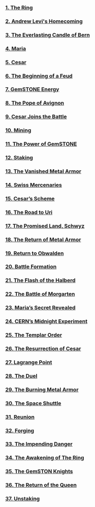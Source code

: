 ### [1. The Ring](/01_gemston/EN/EN_1.md)
### [2. Andrew Levi's Homecoming](/01_gemston/EN/EN_2.md)
### [3. The Everlasting Candle of Bern](/01_gemston/EN/EN_3.md)
### [4. Maria](/01_gemston/EN/EN_4.md)
### [5. Cesar](/01_gemston/EN/EN_5.md)
### [6. The Beginning of a Feud](/01_gemston/EN/EN_6.md)
### [7. GemSTONE Energy](/01_gemston/EN/EN_7-8.md)
### [8. The Pope of Avignon](/01_gemston/EN/EN_7-8.md)
### [9. Cesar Joins the Battle](/01_gemston/EN/EN_9.md)
### [10. Mining](/01_gemston/EN/EN_10.md)
### [11. The Power of GemSTONE](/01_gemston/EN/EN_11-12.md)
### [12. Staking](/01_gemston/EN/EN_11-12.md)
### [13. The Vanished Metal Armor](/01_gemston/EN/EN_13-14.md)
### [14. Swiss Mercenaries](/01_gemston/EN/EN_13-14.md)
### [15. Cesar’s Scheme](/01_gemston/EN/EN_15.md)
### [16. The Road to Uri](/01_gemston/EN/EN_16.md)
### [17. The Promised Land, Schwyz](/01_gemston/EN/EN_17.md)
### [18. The Return of Metal Armor](/01_gemston/EN/EN_18-19.md)
### [19. Return to Obwalden](/01_gemston/EN/EN_18-19.md)
### [20. Battle Formation](/01_gemston/EN/EN_20.md)
### [21. The Flash of the Halberd](/01_gemston/EN/EN_21-22.md)
### [22. The Battle of Morgarten](/01_gemston/EN/EN_21-23.md)
### [23. Maria’s Secret Revealed](/01_gemston/EN/EN_23.md)
### [24. CERN’s Midnight Experiment](/01_gemston/EN/EN_24-25.md)
### [25. The Templar Order](/01_gemston/EN/EN_24-25.md)
### [26. The Resurrection of Cesar](/01_gemston/EN/EN_26.md)
### [27. Lagrange Point](/01_gemston/EN/EN_27.md)
### [28. The Duel](/01_gemston/EN/EN_28-29.md)
### [29. The Burning Metal Armor](/01_gemston/EN/EN_28-29.md)
### [30. The Space Shuttle](/01_gemston/EN/EN_30-31.md)
### [31. Reunion](/01_gemston/EN/EN_30-31.md)
### [32. Forging](/01_gemston/EN/EN_32-33.md)
### [33. The Impending Danger](/01_gemston/EN/EN_32-33.md)
### [34. The Awakening of The Ring](/01_gemston/EN/EN_34-35.md)
### [35. The GemSTON Knights](/01_gemston/EN/EN_34-35.md)
### [36. The Return of the Queen](/01_gemston/EN/EN_36.md)
### [37. Unstaking](/01_gemston/EN/EN_37.md)

